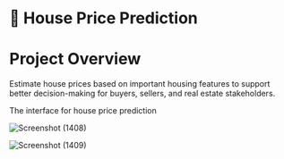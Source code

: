 # 🏡 House Price Prediction

# Project Overview

Estimate house prices based on important housing features to support better decision-making for buyers, sellers, and real estate stakeholders.



The interface for house price prediction 

![Screenshot (1408)](https://github.com/user-attachments/assets/38606866-60ee-4768-b9c2-2df77a31676e)

![Screenshot (1409)](https://github.com/user-attachments/assets/6698ab16-8b12-4993-869e-d66dc99ce46a)

